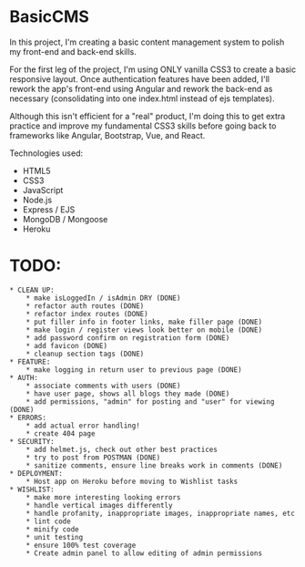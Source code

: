 # BasicCMS

In this project, I'm creating a basic content management system to polish my front-end and back-end skills.

For the first leg of the project, I'm using ONLY vanilla CSS3 to create a basic responsive layout. Once authentication features have been added, I'll rework the app's front-end using Angular and rework the back-end as necessary (consolidating into one index.html instead of ejs templates).

Although this isn't efficient for a "real" product, I'm doing this to get extra practice and improve my fundamental CSS3 skills before going back to frameworks like Angular, Bootstrap, Vue, and React.

Technologies used:
* HTML5
* CSS3
* JavaScript
* Node.js
* Express / EJS
* MongoDB / Mongoose
* Heroku

# TODO:
	* CLEAN UP:
		* make isLoggedIn / isAdmin DRY (DONE)
		* refactor auth routes (DONE)
		* refactor index routes (DONE)
		* put filler info in footer links, make filler page (DONE)
		* make login / register views look better on mobile (DONE)
		* add password confirm on registration form (DONE)
		* add favicon (DONE)
		* cleanup section tags (DONE)
	* FEATURE:
		* make logging in return user to previous page (DONE)
	* AUTH:
		* associate comments with users (DONE)
		* have user page, shows all blogs they made (DONE)
		* add permissions, "admin" for posting and "user" for viewing (DONE)
	* ERRORS:
		* add actual error handling!
		* create 404 page
	* SECURITY:
		* add helmet.js, check out other best practices
		* try to post from POSTMAN (DONE)
		* sanitize comments, ensure line breaks work in comments (DONE)
	* DEPLOYMENT:
		* Host app on Heroku before moving to Wishlist tasks
	* WISHLIST:
		* make more interesting looking errors
		* handle vertical images differently
		* handle profanity, inappropriate images, inappropriate names, etc
		* lint code
		* minify code
		* unit testing
		* ensure 100% test coverage
		* Create admin panel to allow editing of admin permissions